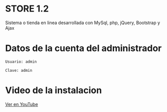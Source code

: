 # STORE 1.2
Sistema o tienda en linea desarrollada con MySql, php, jQuery, Bootstrap y Ajax

# Datos de la cuenta del administrador
```
Usuario: admin
```
```
Clave: admin
```
# Video de la instalacion
[Ver en YouTube](https://www.youtube.com/watch?v=V_XVRfpqCyI)
